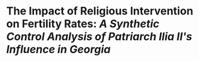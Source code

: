 # The Impact of Religious Intervention on Fertility Rates: _A Synthetic Control Analysis of Patriarch Ilia II's Influence in Georgia_
